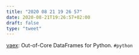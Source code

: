 ```yaml
---
title: "2020 08 21 19 26 57"
date: 2020-08-21T19:26:57+02:00
draft: false
type: "tweet"
---
```

[vaex](https://github.com/vaexio/vaex): Out-of-Core DataFrames for Python. `#python`
